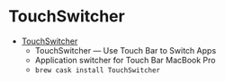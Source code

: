 # TouchSwitcher
- [TouchSwitcher](https://hazeover.com/touchswitcher.html)
  -  TouchSwitcher — Use Touch Bar to Switch Apps
  - Application switcher for Touch Bar MacBook Pro
  - `brew cask install TouchSwitcher`
